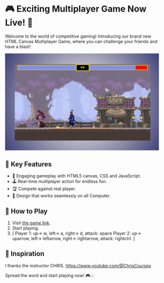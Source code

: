 # 🎮 Exciting Multiplayer Game Now Live! 🚀

Welcome to the world of competitive gaming! Introducing our brand new HTML Canvas Multiplayer Game, where you can challenge your friends and have a blast!

![Gameplay Screenshot](canvas-game-3.png)

## 🌟 Key Features

- 🎉 Engaging gameplay with HTML5 canvas, CSS and JavaScript.
- 🕹️ Real-time multiplayer action for endless fun.
- 🏆 Compete against real player.
- 🚀 Design that works seamlessly on all Computer.

## 🎯 How to Play

1. Visit [the game link](https://your-game-url-on-netlify.com).
2. Start playing.
3. [
    Player 1: up-> w, left-> a, right-> d, attack: space
    Player 2: up-> uparrow, left-> leftarrow, right-> rightarrow, attack: rightctrl.
]

## 🤝 Inspiration
I thanks the instructor CHRIS. https://www.youtube.com/@ChrisCourses

Spread the word and start playing now! 🎮💥

